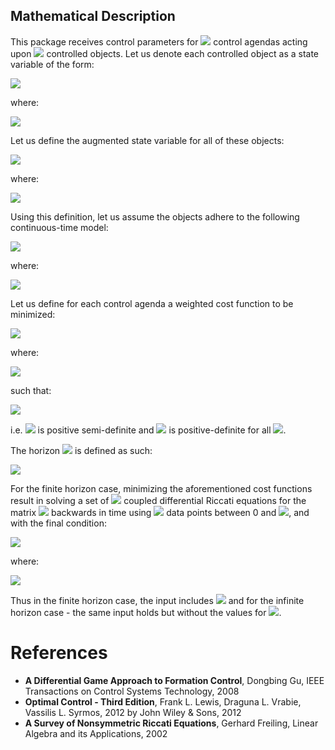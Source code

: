 ## Mathematical Description
This package receives control parameters for <img src="https://render.githubusercontent.com/render/math?math=N \in \mathbb{N}"> control agendas acting upon <img src="https://render.githubusercontent.com/render/math?math=n \in \mathbb{N}"> controlled objects. Let us denote each controlled object as a state variable of the form:

<img src="https://render.githubusercontent.com/render/math?math=x_i \in \mathbb{R}^{m_i}">

where: 

<img src="https://render.githubusercontent.com/render/math?math=m_i \in \mathbb{N} \ : \ \forall 1 \leq i \leq n">


Let us define the augmented state variable for all of these objects:

<img src="https://render.githubusercontent.com/render/math?math=x = [x_1, ..., x_n]^T">

where:

<img src="https://render.githubusercontent.com/render/math?math=x \in \mathbb{R}^{M}, M = \sum_{i=1}^n m_i">

Using this definition, let us assume the objects adhere to the following continuous-time model:

<img src="https://render.githubusercontent.com/render/math?math=\dot{x} = A x %2B \sum_{j=1}^NB_{j} u_j \ : \ x(0) = x_0">

where:

<img src="https://render.githubusercontent.com/render/math?math=A \in \mathbb{R}^{M \times M}, B_{j} \in \mathbb{R}^{M \times k_j} , u_j \in  \mathbb{R}^{k_j}, k_j \in  \mathbb{N} \ : \ \forall 1 \leq j \leq N">

Let us define for each control agenda a weighted cost function to be minimized:

<img src="https://render.githubusercontent.com/render/math?math=J_i = \int_0^{T_f} (x^TQ_ix %2B \sum_{j=1}^N u_j^TR_{j}u_j)dt \ : \ \forall 1 \leq i \leq N">

where:

<img src="https://render.githubusercontent.com/render/math?math=Q_i \in \mathbb{R}^{M \times M}, R_{i} \in \mathbb{R}^{k_i \times k_i} \ : \ \forall 1 \leq i \leq N">

such that:

<img src="https://render.githubusercontent.com/render/math?math=Q_i \geq 0, R_{i} > 0 \ : \ \forall 1 \leq i \leq N">

i.e. <img src="https://render.githubusercontent.com/render/math?math=Q_i"> is positive semi-definite and <img src="https://render.githubusercontent.com/render/math?math=R_{i}"> is positive-definite for all <img src="https://render.githubusercontent.com/render/math?math=1 \leq i  \leq N">.

The horizon <img src="https://render.githubusercontent.com/render/math?math=T_f"> is defined as such:

<img src="https://render.githubusercontent.com/render/math?math=T_f \in \mathbb{R} \cup \{ \infty \}">

For the finite horizon case, minimizing the aforementioned cost functions result in solving a set of <img src="https://render.githubusercontent.com/render/math?math=N"> coupled differential Riccati equations for the matrix <img src="https://render.githubusercontent.com/render/math?math=P_i"> backwards in time using <img src="https://render.githubusercontent.com/render/math?math=\psi"> data points between 0 and <img src="https://render.githubusercontent.com/render/math?math=T_f">, and with the final condition:

<img src="https://render.githubusercontent.com/render/math?math=P_i(T_f) = P_{f_i} \ : \ \forall 1 \leq i \leq N">

where:

<img src="https://render.githubusercontent.com/render/math?math=P_{f_i} \geq 0 \ : \ \forall 1 \leq i \leq N">

Thus in the finite horizon case, the input includes <img src="https://render.githubusercontent.com/render/math?math=\{ m_i \}_{i=1}^N, A, \{ B_i \}_{i=1}^N, \{ Q_i \}_{i=1}^N,  \{ R_{i} \}_{i=1}^N, T_f, x_0, \{ P_{f_i} \}_{i=1}^N, \psi"> and for the infinite horizon case - the same input holds but without the values for <img src="https://render.githubusercontent.com/render/math?math=P_{f}">.

# References
- **A Differential Game Approach to Formation Control**, Dongbing Gu, IEEE Transactions on Control Systems Technology, 2008
- **Optimal Control - Third Edition**, Frank L. Lewis, Draguna L. Vrabie, Vassilis L. Syrmos, 2012 by John Wiley & Sons, 2012
- **A Survey of Nonsymmetric Riccati Equations**, Gerhard Freiling, Linear Algebra and its Applications, 2002